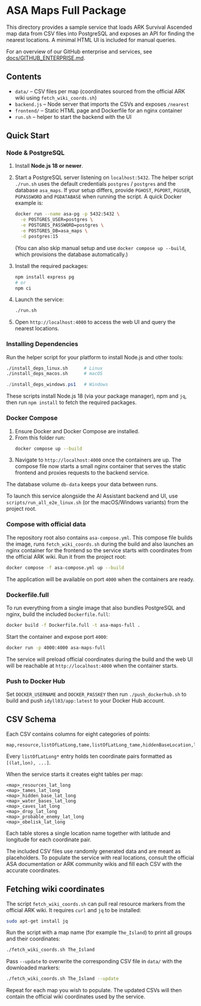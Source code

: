 # ASA Maps Full Package

This directory provides a sample service that loads ARK Survival Ascended map data from CSV files into PostgreSQL and exposes an API for finding the nearest locations. A minimal HTML UI is included for manual queries.

For an overview of our GitHub enterprise and services, see [docs/GITHUB_ENTERPRISE.md](docs/GITHUB_ENTERPRISE.md).

## Contents

 - `data/` – CSV files per map
   (coordinates sourced from the official ARK wiki using `fetch_wiki_coords.sh`)
- `backend.js` – Node server that imports the CSVs and exposes `/nearest`
- `frontend/` – Static HTML page and Dockerfile for an nginx container
- `run.sh` – helper to start the backend with the UI

## Quick Start

### Node & PostgreSQL


1. Install **Node.js 18 or newer**.
2. Start a PostgreSQL server listening on `localhost:5432`. The helper script `./run.sh` uses the default credentials `postgres` / `postgres` and the database `asa_maps`. If your setup differs, provide `PGHOST`, `PGPORT`, `PGUSER`, `PGPASSWORD` and `PGDATABASE` when running the script. A quick Docker example is:
   ```bash
   docker run --name asa-pg -p 5432:5432 \
     -e POSTGRES_USER=postgres \
     -e POSTGRES_PASSWORD=postgres \
     -e POSTGRES_DB=asa_maps \
     -d postgres:15
   ```
   (You can also skip manual setup and use `docker compose up --build`, which provisions the database automatically.)

3. Install the required packages:
   ```bash
   npm install express pg
   # or
   npm ci
   ```
4. Launch the service:
   ```bash
   ./run.sh
   ```
5. Open `http://localhost:4000` to access the web UI and query the nearest locations.

### Installing Dependencies

Run the helper script for your platform to install Node.js and other tools:

```bash
./install_deps_linux.sh      # Linux
./install_deps_macos.sh      # macOS
```

```powershell
./install_deps_windows.ps1   # Windows
```

These scripts install Node.js 18 (via your package manager), npm and `jq`, then run `npm install` to fetch the required packages.

### Docker Compose

1. Ensure Docker and Docker Compose are installed.
2. From this folder run:
   ```bash
   docker compose up --build
   ```
3. Navigate to `http://localhost:4000` once the containers are up. The compose file now starts a small nginx container that serves the static frontend and proxies requests to the backend service.

The database volume `db-data` keeps your data between runs.

To launch this service alongside the AI Assistant backend and UI, use
`scripts/run_all_e2e_linux.sh` (or the macOS/Windows variants) from the project
root.

### Compose with official data

The repository root also contains `asa-compose.yml`. This compose file
builds the image, runs `fetch_wiki_coords.sh` during the build and also launches an nginx container for the frontend so the
service starts with coordinates from the official ARK wiki. Run it from
the project root:

```bash
docker compose -f asa-compose.yml up --build
```

The application will be available on port `4000` when the containers are ready.

### Dockerfile.full

To run everything from a single image that also bundles PostgreSQL and nginx,
build the included `Dockerfile.full`:

```bash
docker build -f Dockerfile.full -t asa-maps-full .
```

Start the container and expose port `4000`:

```bash
docker run -p 4000:4000 asa-maps-full
```

The service will preload official coordinates during the build and the web UI
will be reachable at `http://localhost:4000` when the container starts.

### Push to Docker Hub

Set `DOCKER_USERNAME` and `DOCKER_PASSKEY` then run `./push_dockerhub.sh` to build
and push `idyll03/app:latest` to your Docker Hub account.

## CSV Schema

Each CSV contains columns for eight categories of points:
```
map,resource,listOfLatLong,tame,listOfLatLong_tame,hiddenBaseLocation,listOfLatLong_base,waterBaseLocation,listOfLatLong_waterBase,caveLocation,listOfLatLong_cave,dropLocation,listOfLatLong_drop,probableEnemyLocation,listOfLatLong_enemy,obeliskLocation,listOfLatLong_obelisk
```
Every `listOfLatLong*` entry holds ten coordinate pairs formatted as `[(lat,lon), ...]`.

When the service starts it creates eight tables per map:
```
<map>_resources_lat_long
<map>_tames_lat_long
<map>_hidden_base_lat_long
<map>_water_bases_lat_long
<map>_caves_lat_long
<map>_drop_lat_long
<map>_probable_enemy_lat_long
<map>_obelisk_lat_long
```
Each table stores a single location name together with latitude and longitude for each coordinate pair.

The included CSV files use randomly generated data and are meant as placeholders.
To populate the service with real locations, consult the official ASA documentation or ARK community wikis and fill each CSV with the accurate coordinates.


## Fetching wiki coordinates

The script `fetch_wiki_coords.sh` can pull real resource markers from the
official ARK wiki. It requires `curl` and `jq` to be installed:


```bash
sudo apt-get install jq
```


Run the script with a map name (for example `The_Island`) to print all groups and
their coordinates:

```bash
./fetch_wiki_coords.sh The_Island
```

Pass `--update` to overwrite the corresponding CSV file in `data/` with the
downloaded markers:


```bash
./fetch_wiki_coords.sh The_Island --update
```

Repeat for each map you wish to populate.
The updated CSVs will then contain the official wiki coordinates used by the service.